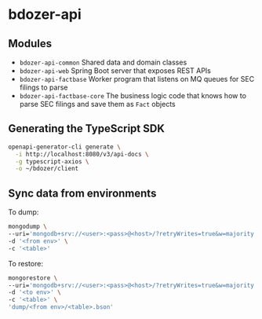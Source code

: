 # bdozer-api

## Modules

- `bdozer-api-common`
  Shared data and domain classes
- `bdozer-api-web`
  Spring Boot server that exposes REST APIs
- `bdozer-api-factbase`
  Worker program that listens on MQ queues for SEC filings to parse
- `bdozer-api-factbase-core`
  The business logic code that knows how to parse SEC filings and save them as `Fact` objects

## Generating the TypeScript SDK

```bash
openapi-generator-cli generate \
  -i http://localhost:8080/v3/api-docs \
  -g typescript-axios \
  -o ~/bdozer/client
```

## Sync data from environments

To dump:

```bash
mongodump \
--uri='mongodb+srv://<user>:<pass>@<host>/?retryWrites=true&w=majority' \
-d '<from env>' \
-c '<table>'
```

To restore:

```bash
mongorestore \
--uri='mongodb+srv://<user>:<pass>@<host>/?retryWrites=true&w=majority' \
-d '<to env>' \
-c '<table>' \
'dump/<from env>/<table>.bson'
```
